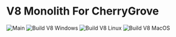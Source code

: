 ﻿# V8 Monolith For CherryGrove

![Main](https://github.com/cherryridge/v8-monolith-builds/actions/workflows/main.yml/badge.svg)
![Build V8 Windows](https://github.com/cherryridge/v8-monolith-builds/actions/workflows/build-v8-windows.yml/badge.svg)
![Build V8 Linux](https://github.com/cherryridge/v8-monolith-builds/actions/workflows/build-v8-linux.yml/badge.svg)
![Build V8 MacOS](https://github.com/cherryridge/v8-monolith-builds/actions/workflows/build-v8-macos.yml/badge.svg)
